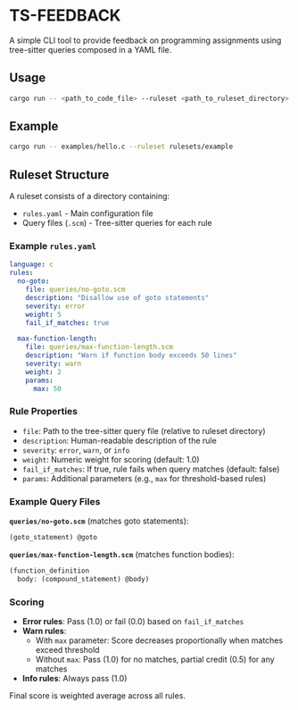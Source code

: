 # TS-FEEDBACK

A simple CLI tool to provide feedback on programming assignments using tree-sitter queries composed in a YAML file.

## Usage
```bash
cargo run -- <path_to_code_file> --ruleset <path_to_ruleset_directory>
```

## Example
```bash
cargo run -- examples/hello.c --ruleset rulesets/example
```

## Ruleset Structure

A ruleset consists of a directory containing:
- `rules.yaml` - Main configuration file
- Query files (`.scm`) - Tree-sitter queries for each rule

### Example `rules.yaml`
```yaml
language: c
rules:
  no-goto:
    file: queries/no-goto.scm
    description: "Disallow use of goto statements"
    severity: error
    weight: 5
    fail_if_matches: true

  max-function-length:
    file: queries/max-function-length.scm
    description: "Warn if function body exceeds 50 lines"
    severity: warn
    weight: 2
    params:
      max: 50
```

### Rule Properties
- `file`: Path to the tree-sitter query file (relative to ruleset directory)
- `description`: Human-readable description of the rule
- `severity`: `error`, `warn`, or `info`
- `weight`: Numeric weight for scoring (default: 1.0)
- `fail_if_matches`: If true, rule fails when query matches (default: false)
- `params`: Additional parameters (e.g., `max` for threshold-based rules)

### Example Query Files

**`queries/no-goto.scm`** (matches goto statements):
```scheme
(goto_statement) @goto
```

**`queries/max-function-length.scm`** (matches function bodies):
```scheme
(function_definition
  body: (compound_statement) @body)
```

### Scoring
- **Error rules**: Pass (1.0) or fail (0.0) based on `fail_if_matches`
- **Warn rules**: 
  - With `max` parameter: Score decreases proportionally when matches exceed threshold
  - Without `max`: Pass (1.0) for no matches, partial credit (0.5) for any matches
- **Info rules**: Always pass (1.0)

Final score is weighted average across all rules.
